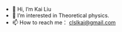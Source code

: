 - 👋 Hi, I’m Kai Liu
- 👀 I’m interested in Theoretical physics.
- 📫 How to reach me： clslkai@gmail.com

<!---
clslkai/clslkai is a ✨ special ✨ repository because its `README.md` (this file) appears on your GitHub profile.
You can click the Preview link to take a look at your changes.
--->
